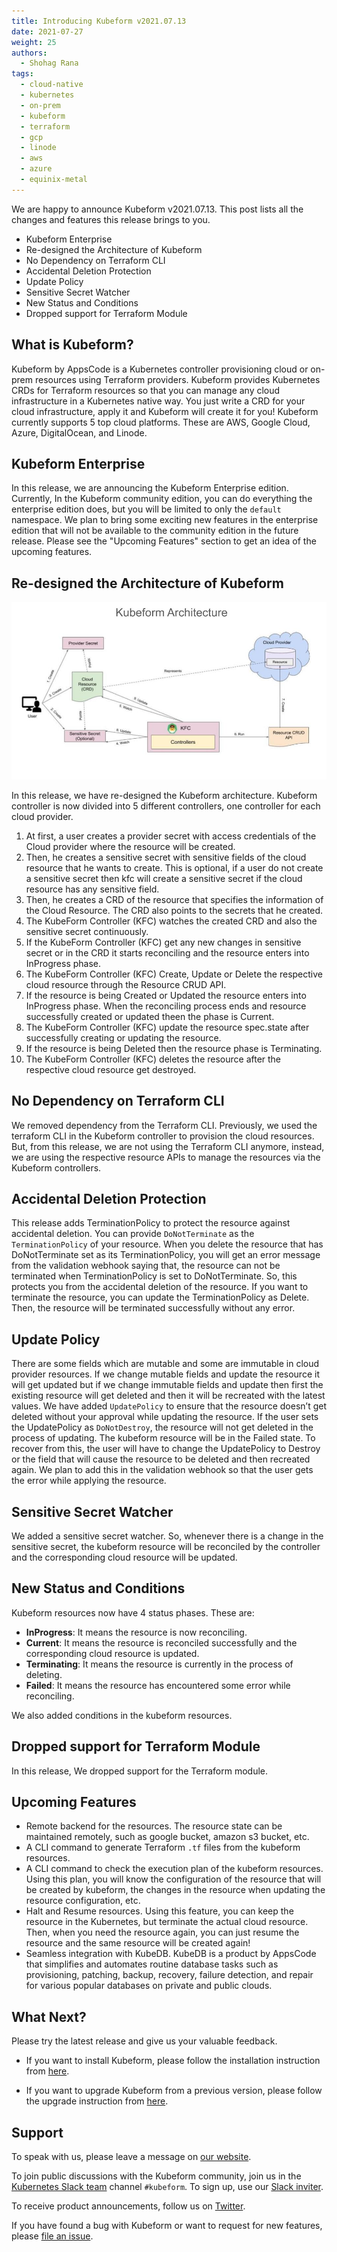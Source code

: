 ```yaml
---
title: Introducing Kubeform v2021.07.13
date: 2021-07-27
weight: 25
authors:
  - Shohag Rana
tags:
  - cloud-native
  - kubernetes
  - on-prem
  - kubeform
  - terraform
  - gcp
  - linode
  - aws
  - azure
  - equinix-metal
---
```


We are happy to announce Kubeform v2021.07.13. This post lists all the changes and features this release brings to you.

* Kubeform Enterprise
* Re-designed the Architecture of Kubeform
* No Dependency on Terraform CLI
* Accidental Deletion Protection
* Update Policy
* Sensitive Secret Watcher
* New Status and Conditions
* Dropped support for Terraform Module

## What is Kubeform?

Kubeform by AppsCode is a Kubernetes controller provisioning cloud or on-prem resources using Terraform providers. Kubeform provides Kubernetes CRDs for Terraform resources so that you can manage any cloud infrastructure in a Kubernetes native way. You just write a CRD for your cloud infrastructure, apply it and Kubeform will create it for you! Kubeform currently supports 5 top cloud platforms. These are AWS, Google Cloud, Azure, DigitalOcean, and Linode.

## Kubeform Enterprise

In this release, we are announcing the Kubeform Enterprise edition. Currently, In the Kubeform community edition, you can do everything the enterprise edition does, but you will be limited to only the `default` namespace. We plan to bring some exciting new features in the enterprise edition that will not be available to the community edition in the future release. Please see the "Upcoming Features" section to get an idea of the upcoming features.

## Re-designed the Architecture of Kubeform

![Kubeform Architecture](kubeform-architecture.jpg)

In this release, we have re-designed the Kubeform architecture. Kubeform controller is now divided into 5 different controllers, one controller for each cloud provider.

1) At first, a user creates a provider secret with access credentials of the Cloud provider where the resource will be created.
2) Then, he creates a sensitive secret with sensitive fields of the cloud resource that he wants to create. This is optional, if a user do not create a sensitive secret then kfc will create a sensitive secret if the cloud resource has any sensitive field.
3) Then, he creates a CRD of the resource that specifies the information of the Cloud Resource. The CRD also points to the secrets that he created.
4) The KubeForm Controller (KFC) watches the created CRD and also the sensitive secret continuously.
5) If the KubeForm Controller (KFC) get any new changes in sensitive secret or in the CRD it starts reconciling and the resource enters into InProgress phase.
6) The KubeForm Controller (KFC) Create, Update or Delete the respective cloud resource through the Resource CRUD API.
7) If the resource is being Created or Updated the resource enters into InProgress phase. When the reconciling process ends and resource successfully created or updated theen the phase is Current.
8) The KubeForm Controller (KFC) update the resource spec.state after successfully creating or updating the resource.
9) If the resource is being Deleted then the resource phase is Terminating.
10) The KubeForm Controller (KFC) deletes the resource after the respective cloud resource get destroyed.

## No Dependency on Terraform CLI

We removed dependency from the Terraform CLI. Previously, we used the terraform CLI in the Kubeform controller to provision the cloud resources. But, from this release, we are not using the Terraform CLI anymore, instead, we are using the respective resource APIs to manage the resources via the Kubeform controllers.

## Accidental Deletion Protection

This release adds TerminationPolicy to protect the resource against accidental deletion. You can provide `DoNotTerminate` as the `TerminationPolicy` of your resource. When you delete the resource that has DoNotTerminate set as its TerminationPolicy, you will get an error message from the validation webhook saying that, the resource can not be terminated when TerminationPolicy is set to DoNotTerminate. So, this protects you from the accidental deletion of the resource. If you want to terminate the resource, you can update the TerminationPolicy as Delete. Then, the resource will be terminated successfully without any error.

## Update Policy

There are some fields which are mutable and some are immutable in cloud provider resources. If we change mutable fields and update the resource it will get updated but if we change immutable fields and update then first the existing resource will get deleted and then it will be recreated with the latest values. We have added `UpdatePolicy` to ensure that the resource doesn’t get deleted without your approval while updating the resource. If the user sets the UpdatePolicy as `DoNotDestroy`, the resource will not get deleted in the process of updating. The kubeform resource will be in the Failed state. To recover from this, the user will have to change the UpdatePolicy to Destroy or the field that will cause the resource to be deleted and then recreated again. We plan to add this in the validation webhook so that the user gets the error while applying the resource.

## Sensitive Secret Watcher

We added a sensitive secret watcher. So, whenever there is a change in the sensitive secret, the kubeform resource will be reconciled by the controller and the corresponding cloud resource will be updated.

## New Status and Conditions

Kubeform resources now have 4 status phases. These are:

* **InProgress**: It means the resource is now reconciling.
* **Current**: It means the resource is reconciled successfully and the corresponding cloud resource is updated.
* **Terminating**: It means the resource is currently in the process of deleting.
* **Failed**: It means the resource has encountered some error while reconciling.

We also added conditions in the kubeform resources.

## Dropped support for Terraform Module

In this release, We dropped support for the Terraform module.

## Upcoming Features

* Remote backend for the resources. The resource state can be maintained remotely, such as google bucket, amazon s3 bucket, etc.
* A CLI command to generate Terraform `.tf` files from the kubeform resources.
* A CLI command to check the execution plan of the kubeform resources. Using this plan, you will know the configuration of the resource that will be created by kubeform,  the changes in the resource when updating the resource configuration, etc.
* Halt and Resume resources. Using this feature, you can keep the resource in the Kubernetes, but terminate the actual cloud resource. Then, when you need the resource again, you can just resume the resource and the same resource will be created again!
* Seamless integration with KubeDB. KubeDB is a product by AppsCode that simplifies and automates routine database tasks such as provisioning, patching, backup, recovery, failure detection, and repair for various popular databases on private and public clouds.

## What Next?

Please try the latest release and give us your valuable feedback.

* If you want to install Kubeform, please follow the installation instruction from [here](http://www.kubeform.com/docs/latest/setup).

* If you want to upgrade Kubeform from a previous version, please follow the upgrade instruction from [here](http://www.kubeform.com/docs/latest/setup/upgrade).

## Support

To speak with us, please leave a message on [our website](https://appscode.com/contact/).

To join public discussions with the Kubeform community, join us in the [Kubernetes Slack team](https://appscode.slack.com/messages/C8NCX6N23/details/) channel `#kubeform`. To sign up, use our [Slack inviter](https://slack.appscode.com/).

To receive product announcements, follow us on [Twitter](https://twitter.com/kubeform).

If you have found a bug with Kubeform or want to request for new features, please [file an issue](https://github.com/kubeform/kubeform/issues/new).
